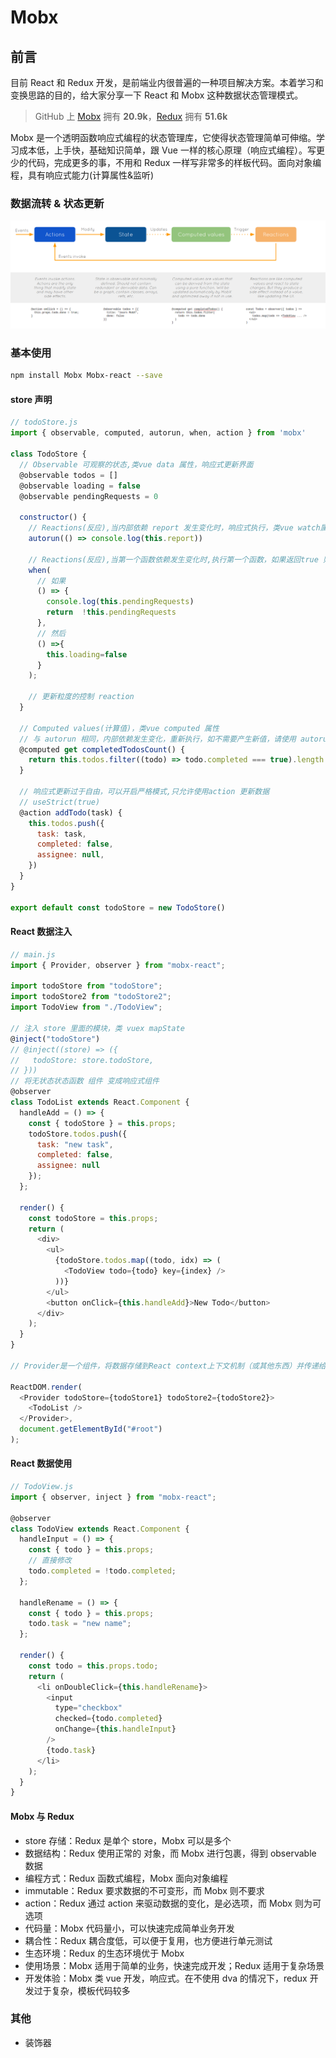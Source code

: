 # Mobx

## 前言

目前 React 和 Redux 开发，是前端业内很普遍的一种项目解决方案。本着学习和变换思路的目的，给大家分享一下 React 和 Mobx 这种数据状态管理模式。

> GitHub 上 [Mobx](https://github.com/Mobxjs/Mobx) 拥有 **20.9k**，[Redux](https://github.com/Reduxjs/Redux) 拥有 **51.6k**

Mobx 是一个透明函数响应式编程的状态管理库，它使得状态管理简单可伸缩。学习成本低，上手快，基础知识简单，跟 Vue 一样的核心原理（响应式编程）。写更少的代码，完成更多的事，不用和 Redux 一样写非常多的样板代码。面向对象编程，具有响应式能力(计算属性&监听)

### 数据流转 & 状态更新

<!-- **Mobx** -->

![数据流转](./images/flow.png)

<!-- **Redux** -->

<!-- ![数据流转](./images/Redux.png) -->

### 基本使用

```bash
npm install Mobx Mobx-react --save
```

#### store 声明

```javascript
// todoStore.js
import { observable, computed, autorun, when, action } from 'mobx'

class TodoStore {
  // Observable 可观察的状态,类vue data 属性，响应式更新界面
  @observable todos = []
  @observable loading = false
  @observable pendingRequests = 0

  constructor() {
    // Reactions(反应),当内部依赖 report 发生变化时，响应式执行，类vue watch属性
    autorun(() => console.log(this.report))

    // Reactions(反应),当第一个函数依赖发生变化时,执行第一个函数，如果返回true 则执行第二份函数
    when(
      // 如果
      () => {
        console.log(this.pendingRequests)
        return  !this.pendingRequests
      },
      // 然后
      () =>{
        this.loading=false
      }
    );

    // 更新粒度的控制 reaction
  }

  // Computed values(计算值)，类vue computed 属性
  // 与 autorun 相同，内部依赖发生变化，重新执行，如不需要产生新值，请使用 autorun
  @computed get completedTodosCount() {
    return this.todos.filter((todo) => todo.completed === true).length
  }

  // 响应式更新过于自由，可以开启严格模式,只允许使用action 更新数据
  // useStrict(true)
  @action addTodo(task) {
    this.todos.push({
      task: task,
      completed: false,
      assignee: null,
    })
  }
}

export default const todoStore = new TodoStore()
```

#### React 数据注入

```javascript
// main.js
import { Provider, observer } from "mobx-react";

import todoStore from "todoStore";
import todoStore2 from "todoStore2";
import TodoView from "./TodoView";

// 注入 store 里面的模块，类 vuex mapState
@inject("todoStore")
// @inject((store) => ({
//   todoStore: store.todoStore,
// }))
// 将无状态状态函数 组件 变成响应式组件
@observer
class TodoList extends React.Component {
  handleAdd = () => {
    const { todoStore } = this.props;
    todoStore.todos.push({
      task: "new task",
      completed: false,
      assignee: null
    });
  };

  render() {
    const todoStore = this.props;
    return (
      <div>
        <ul>
          {todoStore.todos.map((todo, idx) => (
            <TodoView todo={todo} key={index} />
          ))}
        </ul>
        <button onClick={this.handleAdd}>New Todo</button>
      </div>
    );
  }
}

// Provider是一个组件，将数据存储到React context上下文机制（或其他东西）并传递给子组件。

ReactDOM.render(
  <Provider todoStore={todoStore1} todoStore2={todoStore2}>
    <TodoList />
  </Provider>,
  document.getElementById("#root")
);
```

#### React 数据使用

```javascript
// TodoView.js
import { observer, inject } from "mobx-react";

@observer
class TodoView extends React.Component {
  handleInput = () => {
    const { todo } = this.props;
    // 直接修改
    todo.completed = !todo.completed;
  };

  handleRename = () => {
    const { todo } = this.props;
    todo.task = "new name";
  };

  render() {
    const todo = this.props.todo;
    return (
      <li onDoubleClick={this.handleRename}>
        <input
          type="checkbox"
          checked={todo.completed}
          onChange={this.handleInput}
        />
        {todo.task}
      </li>
    );
  }
}
```

#### Mobx 与 Redux

- store 存储：Redux 是单个 store，Mobx 可以是多个
- 数据结构：Redux 使用正常的 对象，而 Mobx 进行包裹，得到 observable 数据
- 编程方式：Redux 函数式编程，Mobx 面向对象编程
- immutable：Redux 要求数据的不可变形，而 Mobx 则不要求
- action：Redux 通过 action 来驱动数据的变化，是必选项，而 Mobx 则为可选项
- 代码量：Mobx 代码量小，可以快速完成简单业务开发
- 耦合性：Redux 耦合度低，可以便于复用，也方便进行单元测试
- 生态环境：Redux 的生态环境优于 Mobx
- 使用场景：Mobx 适用于简单的业务，快速完成开发；Redux 适用于复杂场景
- 开发体验：Mobx 类 vue 开发，响应式。在不使用 dva 的情况下，redux 开发过于复杂，模板代码较多

### 其他

- 装饰器
